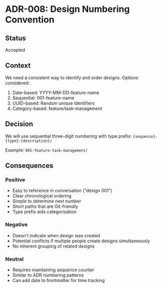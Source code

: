 # ADR-008: Design Numbering Convention

## Status
Accepted

## Context
We need a consistent way to identify and order designs. Options considered:
1. Date-based: YYYY-MM-DD-feature-name
2. Sequential: 001-feature-name
3. UUID-based: Random unique identifiers
4. Category-based: feature/task-management

## Decision
We will use sequential three-digit numbering with type prefix: `{sequence}-{type}-{description}/`

Example: `001-feature-task-management/`

## Consequences

### Positive
- Easy to reference in conversation ("design 001")
- Clear chronological ordering
- Simple to determine next number
- Short paths that are Git-friendly
- Type prefix aids categorization

### Negative
- Doesn't indicate when design was created
- Potential conflicts if multiple people create designs simultaneously
- No inherent grouping of related designs

### Neutral
- Requires maintaining sequence counter
- Similar to ADR numbering patterns
- Can add date to frontmatter for time tracking